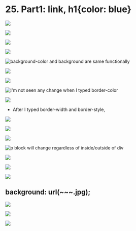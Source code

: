 # 25. Part1: link, h1{color: blue}

![](../.gitbook/assets/2020-01-01-9.17.04.png)

![](../.gitbook/assets/2020-01-01-9.17.17.png)

![](../.gitbook/assets/2020-01-01-9.18.29.png)

![](../.gitbook/assets/2020-01-01-9.18.36.png)

![background-color and background are same functionally](../.gitbook/assets/2020-01-01-9.19.09.png)

![](../.gitbook/assets/2020-01-01-9.19.17.png)

![](../.gitbook/assets/2020-01-01-9.21.19.png)

![I&apos;m not seen any change when I typed border-color](../.gitbook/assets/2020-01-01-9.21.26.png)

![](../.gitbook/assets/2020-01-01-9.22.32.png)

* After I typed border-width and border-style,

![](../.gitbook/assets/2020-01-01-9.22.57.png)

![](../.gitbook/assets/2020-01-01-9.23.38.png)

![](../.gitbook/assets/2020-01-01-9.23.48.png)

![p block will change regardless of inside/outside of div](../.gitbook/assets/2020-01-01-9.25.15.png)

![](../.gitbook/assets/2020-01-01-9.25.23.png)

![](../.gitbook/assets/2020-01-01-9.26.51.png)

![](../.gitbook/assets/2020-01-01-9.26.59.png)

## background: url\(~~~.jpg\);

![](../.gitbook/assets/2020-01-01-9.29.15.png)

![](../.gitbook/assets/2020-01-01-9.29.38.png)

![](../.gitbook/assets/2020-01-01-9.31.19.png)



